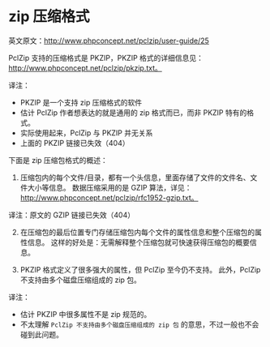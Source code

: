
# zip 压缩格式
英文原文：http://www.phpconcept.net/pclzip/user-guide/25

PclZip 支持的压缩格式是 PKZIP，PKZIP 格式的详细信息见：http://www.phpconcept.net/pclzip/pkzip.txt。

译注：
- PKZIP 是一个支持 zip 压缩格式的软件
- 估计 PclZip 作者想表达的就是通用的 zip 格式而已，而非 PKZIP 特有的格式。
- 实际使用起来，PclZip 与 PKZIP 并无关系
- 上面的 PKZIP 链接已失效（404）

下面是 zip 压缩包格式的概述：

1. 压缩包内的每个文件/目录，都有一个头信息，里面存储了文件的文件名、文件大小等信息。
数据压缩采用的是 GZIP 算法，详见：http://www.phpconcept.net/pclzip/rfc1952-gzip.txt。

译注：原文的 GZIP 链接已失效（404）


2. 在压缩包的最后位置专门存储压缩包内每个文件的属性信息和整个压缩包的属性信息。
这样的好处是：无需解释整个压缩包就可快速获得压缩包的概要信息。

3. PKZIP 格式定义了很多强大的属性，但 PclZip 至今仍不支持。
此外，PclZip 不支持由多个磁盘压缩组成的 zip 包。

译注：
- 估计 PKZIP 中很多属性不是 zip 规范的。
- 不太理解 `PclZip 不支持由多个磁盘压缩组成的 zip 包` 的意思，不过一般也不会碰到此问题。

